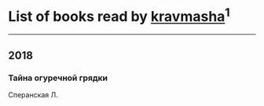 # List of books read by [kravmasha](http://vk.com/id46740403)<sup>1</sup>
---

## 2018

### Тайна огуречной грядки
Сперанская Л.




